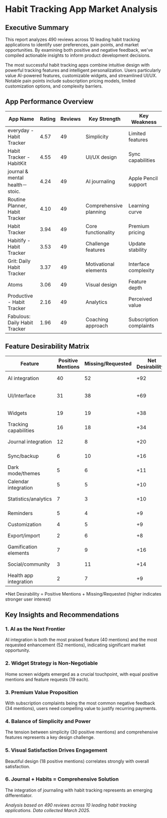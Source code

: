 # Habit Tracking App Market Analysis

## Executive Summary

This report analyzes 490 reviews across 10 leading habit tracking applications to identify user preferences, pain points, and market opportunities. By examining both positive and negative feedback, we've compiled actionable insights to inform product development decisions.

The most successful habit tracking apps combine intuitive design with powerful tracking features and intelligent personalization. Users particularly value AI-powered features, customizable widgets, and streamlined UI/UX. Notable pain points include subscription pricing models, limited customization options, and complexity barriers.

## App Performance Overview

| App Name                        | Rating | Reviews | Key Strength           | Key Weakness            |
| ------------------------------- | ------ | ------- | ---------------------- | ----------------------- |
| everyday - Habit Tracker        | 4.57   | 49      | Simplicity             | Limited features        |
| Habit Tracker - HabitKit        | 4.55   | 49      | UI/UX design           | Sync capabilities       |
| journal & mental health－stoic. | 4.24   | 49      | AI journaling          | Apple Pencil support    |
| Routine Planner, Habit Tracker  | 4.10   | 49      | Comprehensive planning | Learning curve          |
| Habit Tracker                   | 3.94   | 49      | Core functionality     | Premium pricing         |
| Habitify - Habit Tracker        | 3.53   | 49      | Challenge features     | Update stability        |
| Grit: Daily Habit Tracker       | 3.37   | 49      | Motivational elements  | Interface complexity    |
| Atoms                           | 3.06   | 49      | Visual design          | Feature depth           |
| Productive - Habit Tracker      | 2.16   | 49      | Analytics              | Perceived value         |
| Fabulous: Daily Habit Tracker   | 1.96   | 49      | Coaching approach      | Subscription complaints |

## Feature Desirability Matrix

| Feature                | Positive Mentions | Missing/Requested | Net Desirability\* | Notes                          |
| ---------------------- | ----------------- | ----------------- | ------------------ | ------------------------------ |
| AI integration         | 40                | 52                | +92                | Highest impact feature overall |
| UI/Interface           | 31                | 38                | +69                | Second most impactful aspect   |
| Widgets                | 19                | 19                | +38                | Critical for engagement        |
| Tracking capabilities  | 16                | 18                | +34                | Core functionality             |
| Journal integration    | 12                | 8                 | +20                | Growing importance             |
| Sync/backup            | 6                 | 10                | +16                | Expected functionality         |
| Dark mode/themes       | 5                 | 6                 | +11                | Personalization                |
| Calendar integration   | 5                 | 5                 | +10                | Organization                   |
| Statistics/analytics   | 7                 | 3                 | +10                | Data visualization             |
| Reminders              | 5                 | 4                 | +9                 | Engagement driver              |
| Customization          | 4                 | 5                 | +9                 | Personalization                |
| Export/import          | 2                 | 6                 | +8                 | Data ownership                 |
| Gamification elements  | 7                 | 9                 | +16                | Motivation enhancement         |
| Social/community       | 3                 | 11                | +14                | Accountability boost           |
| Health app integration | 2                 | 7                 | +9                 | Ecosystem integration          |

\*Net Desirability = Positive Mentions + Missing/Requested (higher indicates stronger user interest)

## Key Insights and Recommendations

### 1. AI as the Next Frontier

AI integration is both the most praised feature (40 mentions) and the most requested enhancement (52 mentions), indicating significant market opportunity.

### 2. Widget Strategy is Non-Negotiable

Home screen widgets emerged as a crucial touchpoint, with equal positive mentions and feature requests (19 each).

### 3. Premium Value Proposition

With subscription complaints being the most common negative feedback (34 mentions), users need compelling value to justify recurring payments.

### 4. Balance of Simplicity and Power

The tension between simplicity (30 positive mentions) and comprehensive features represents a key design challenge.

### 5. Visual Satisfaction Drives Engagement

Beautiful design (18 positive mentions) correlates strongly with overall satisfaction.

### 6. Journal + Habits = Comprehensive Solution

The integration of journaling with habit tracking represents an emerging differentiator.

_Analysis based on 490 reviews across 10 leading habit tracking applications. Data collected March 2025._

